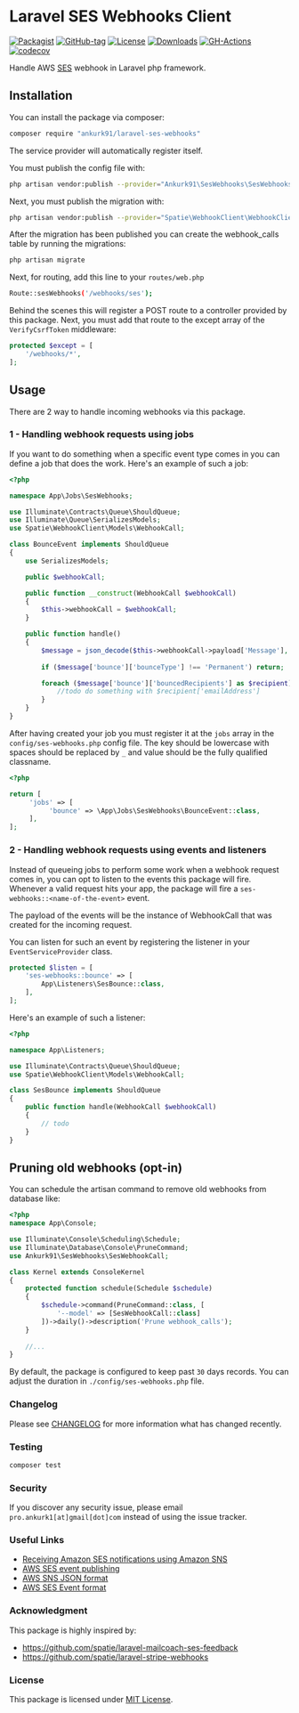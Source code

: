 # Laravel SES Webhooks Client

[![Packagist](https://badgen.net/packagist/v/ankurk91/laravel-ses-webhooks)](https://packagist.org/packages/ankurk91/laravel-ses-webhooks)
[![GitHub-tag](https://badgen.net/github/tag/ankurk91/laravel-ses-webhooks)](https://github.com/ankurk91/laravel-ses-webhooks/releases)
[![License](https://badgen.net/packagist/license/ankurk91/laravel-ses-webhooks)](LICENSE.txt)
[![Downloads](https://badgen.net/packagist/dt/ankurk91/laravel-ses-webhooks)](https://packagist.org/packages/ankurk91/laravel-ses-webhooks/stats)
[![GH-Actions](https://github.com/ankurk91/laravel-ses-webhooks/workflows/tests/badge.svg)](https://github.com/ankurk91/laravel-ses-webhooks/actions)
[![codecov](https://codecov.io/gh/ankurk91/laravel-ses-webhooks/branch/main/graph/badge.svg)](https://codecov.io/gh/ankurk91/laravel-ses-webhooks)

Handle AWS [SES](https://aws.amazon.com/ses/) webhook in Laravel php framework.

## Installation

You can install the package via composer:

```bash
composer require "ankurk91/laravel-ses-webhooks"
```

The service provider will automatically register itself.

You must publish the config file with:

```bash
php artisan vendor:publish --provider="Ankurk91\SesWebhooks\SesWebhooksServiceProvider"
```

Next, you must publish the migration with:

```bash
php artisan vendor:publish --provider="Spatie\WebhookClient\WebhookClientServiceProvider" --tag="webhook-client-migrations"
```

After the migration has been published you can create the webhook_calls table by running the migrations:

```bash
php artisan migrate
```

Next, for routing, add this line to your `routes/web.php`

```bash
Route::sesWebhooks('/webhooks/ses');
```

Behind the scenes this will register a POST route to a controller provided by this package. Next, you must add that
route to the except array of the `VerifyCsrfToken` middleware:

```php
protected $except = [
    '/webhooks/*',
];
```

## Usage

There are 2 way to handle incoming webhooks via this package.

### 1 - Handling webhook requests using jobs

If you want to do something when a specific event type comes in you can define a job that does the work. Here's an
example of such a job:

```php
<?php

namespace App\Jobs\SesWebhooks;

use Illuminate\Contracts\Queue\ShouldQueue;
use Illuminate\Queue\SerializesModels;
use Spatie\WebhookClient\Models\WebhookCall;

class BounceEvent implements ShouldQueue
{
    use SerializesModels;

    public $webhookCall;

    public function __construct(WebhookCall $webhookCall)
    {
        $this->webhookCall = $webhookCall;
    }

    public function handle()
    {
        $message = json_decode($this->webhookCall->payload['Message'], true, 512, JSON_THROW_ON_ERROR);
        
        if ($message['bounce']['bounceType'] !== 'Permanent') return;

        foreach ($message['bounce']['bouncedRecipients'] as $recipient) {
            //todo do something with $recipient['emailAddress']
        }
    }
}
```

After having created your job you must register it at the `jobs` array in the `config/ses-webhooks.php` config file. The key
should be lowercase with spaces should be replaced by `_` and value should be the fully qualified classname.

```php
<?php

return [
     'jobs' => [
          'bounce' => \App\Jobs\SesWebhooks\BounceEvent::class,
     ],
];
```

### 2 - Handling webhook requests using events and listeners

Instead of queueing jobs to perform some work when a webhook request comes in, you can opt to listen to the events this
package will fire. Whenever a valid request hits your app, the package will fire a `ses-webhooks::<name-of-the-event>`
event.

The payload of the events will be the instance of WebhookCall that was created for the incoming request.

You can listen for such an event by registering the listener in your `EventServiceProvider` class.

```php
protected $listen = [
    'ses-webhooks::bounce' => [
        App\Listeners\SesBounce::class,
    ],
];
```

Here's an example of such a listener:

```php
<?php

namespace App\Listeners;

use Illuminate\Contracts\Queue\ShouldQueue;
use Spatie\WebhookClient\Models\WebhookCall;

class SesBounce implements ShouldQueue
{
    public function handle(WebhookCall $webhookCall)
    {
        // todo
    }
}
```

## Pruning old webhooks (opt-in)

You can schedule the artisan command to remove old webhooks from database like:

```php
<?php
namespace App\Console;

use Illuminate\Console\Scheduling\Schedule; 
use Illuminate\Database\Console\PruneCommand;
use Ankurk91\SesWebhooks\SesWebhookCall;

class Kernel extends ConsoleKernel
{
    protected function schedule(Schedule $schedule)
    {
        $schedule->command(PruneCommand::class, [
            '--model' => [SesWebhookCall::class]
        ])->daily()->description('Prune webhook_calls');
    }
    
    //...
}
```

By default, the package is configured to keep past `30` days records. You can adjust the duration
in `./config/ses-webhooks.php` file.

### Changelog

Please see [CHANGELOG](CHANGELOG.md) for more information what has changed recently.

### Testing

```bash
composer test
```

### Security

If you discover any security issue, please email `pro.ankurk1[at]gmail[dot]com` instead of using the issue tracker.

### Useful Links

* [Receiving Amazon SES notifications using Amazon SNS](https://docs.aws.amazon.com/ses/latest/dg/monitor-sending-activity-using-notifications-sns.html)
* [AWS SES event publishing](https://docs.aws.amazon.com/ses/latest/dg/monitor-sending-using-event-publishing-setup.html)
* [AWS SNS JSON format](https://docs.aws.amazon.com/sns/latest/dg/sns-message-and-json-formats.html)
* [AWS SES Event format](https://docs.aws.amazon.com/ses/latest/dg/event-publishing-retrieving-sns-contents.html)

### Acknowledgment

This package is highly inspired by:

* https://github.com/spatie/laravel-mailcoach-ses-feedback
* https://github.com/spatie/laravel-stripe-webhooks

### License

This package is licensed under [MIT License](https://opensource.org/licenses/MIT).
